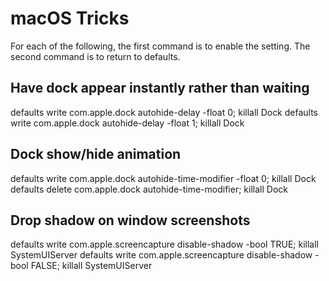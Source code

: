 # macOS Tricks
For each of the following, the first command is to enable the setting.
The second command is to return to defaults.

## Have dock appear instantly rather than waiting
defaults write com.apple.dock autohide-delay -float 0; killall Dock
defaults write com.apple.dock autohide-delay -float 1; killall Dock

## Dock show/hide animation
defaults write com.apple.dock autohide-time-modifier -float 0; killall Dock
defaults delete com.apple.dock autohide-time-modifier; killall Dock

## Drop shadow on window screenshots
defaults write com.apple.screencapture disable-shadow -bool TRUE; killall SystemUIServer
defaults write com.apple.screencapture disable-shadow -bool FALSE; killall SystemUIServer
